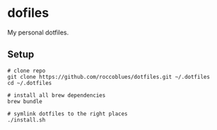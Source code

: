 # dofiles

My personal dotfiles.

## Setup

```
# clone repo
git clone https://github.com/roccoblues/dotfiles.git ~/.dotfiles
cd ~/.dotfiles

# install all brew dependencies
brew bundle

# symlink dotfiles to the right places
./install.sh
```
